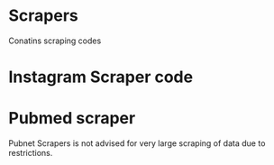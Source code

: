 # Scrapers
Conatins scraping codes


# Instagram Scraper code




# Pubmed scraper

Pubnet Scrapers is not advised for very large scraping of data due to restrictions.
